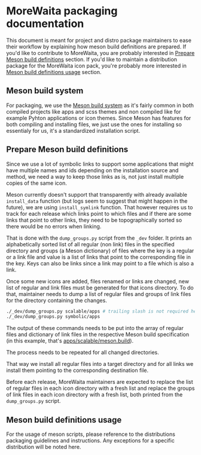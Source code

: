 # MoreWaita packaging documentation

This document is meant for project and distro package maintainers to ease their workflow by explaining how meson build definitions are prepared. If you'd like to contribute to MoreWaita, you are probably interested in [Prepare Meson build definitions](#prepare-meson-build-definitions) section. If you'd like to maintain a distribution package for the MoreWaita icon pack, you're probably more interested in [Meson build definitions usage](#meson-build-definitions-usage) section.

## Meson build system

For packaging, we use the [Meson build system](https://mesonbuild.com) as it's fairly common in both compiled projects like apps and scss themes and non compiled like for example Pyhton applications or icon themes. Since Meson has features for both compiling and installing files, we just use the ones for installing so essentialy for us, it's a standardized installation script.

## Prepare Meson build definitions

Since we use a lot of symbolic links to support some applications that might have multiple names and ids depending on the installation source and method, we need a way to keep those links as is, not just install multiple copies of the same icon.

Meson currently doesn't support that transparently with already available `install_data` function (but logs seem to suggest that might happen in the future), we are using `install_symlink` function. That however requires us to track for each release which links point to which files and if there are some links that point to other links, they need to be topographically sorted so there would be no errors when linking.

That is done with the `dump_groups.py` script from the `_dev` folder. It prints an alphabetically sorted list of all regular (non link) files in the specified directory and groups (a Meson dictionary) of files where the key is a regular or a link file and value is a list of links that point to the corresponding file in the key. Keys can also be links since a link may point to a file which is also a link.

Once some new icons are added, files renamed or links are changed, new list of regular and link files must be generated for that icons directory. To do that, maintainer needs to dump a list of regular files and groups of link files for the directory containing the changes.

```sh
./_dev/dump_groups.py scalable/apps # trailing slash is not required here
./_dev/dump_groups.py symbolic/apps
```

The output of these commands needs to be put into the array of regular files and dictionary of link files in the respective Meson build specification (in this example, that's [apps/scalable/meson.build](./apps/scalable/meson.build)).

The process needs to be repeated for all changed directories.

That way we install all regular files into a target directory and for all links we install them pointing to the corresponding destination file.

Before each release, MoreWaita maintainers are expected to replace the list of regular files in each icon directory with a fresh list and replace the groups of link files in each icon directory with a fresh list, both printed from the `dump_groups.py` script.

## Meson build definitions usage

For the usage of meson scripts, please reference to the distributions packaging guidelines and instructions. Any exceptions for a specific distribution will be noted here.

